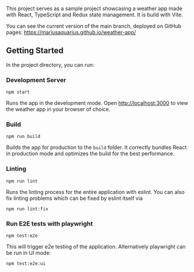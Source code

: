 This project serves as a sample project showcasing a weather app made with
React, TypeScript and Redux state management. It is build with Vite.

You can see the current version of the main branch, deployed on GitHub pages:
https://mariusaquarius.github.io/weather-app/

## Getting Started

In the project directory, you can run:

### Development Server

`npm start`

Runs the app in the development mode. Open
[http://localhost:3000](http://localhost:3000) to view the weather app in your
browser of choice.

### Build

`npm run build`

Builds the app for production to the `build` folder. It correctly bundles React
in production mode and optimizes the build for the best performance.

### Linting

`npm run lint`

Runs the linting process for the entire application with eslint. You can also
fix linting problems which can be fixed by eslint itself via

`npm run lint:fix`

### Run E2E tests with playwright

`npm test:e2e`

This will trigger e2e testing of the application. Alternatively playwright can
be run in UI mode:

`npm test:e2e:ui`
